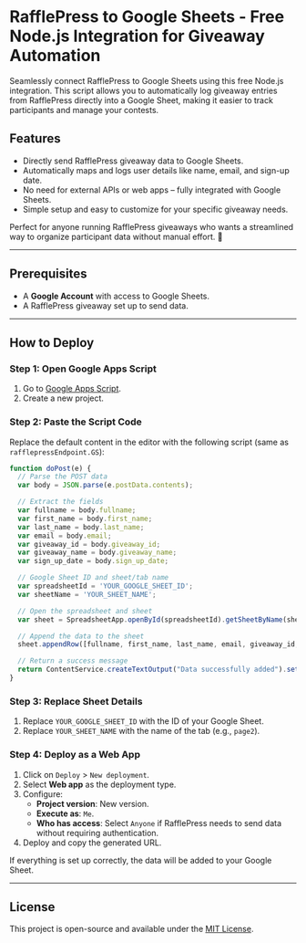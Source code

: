 
# RafflePress to Google Sheets - Free Node.js Integration for Giveaway Automation

Seamlessly connect RafflePress to Google Sheets using this free Node.js integration. This script allows you to automatically log giveaway entries from RafflePress directly into a Google Sheet, making it easier to track participants and manage your contests.

## Features
- Directly send RafflePress giveaway data to Google Sheets.
- Automatically maps and logs user details like name, email, and sign-up date.
- No need for external APIs or web apps – fully integrated with Google Sheets.
- Simple setup and easy to customize for your specific giveaway needs.

Perfect for anyone running RafflePress giveaways who wants a streamlined way to organize participant data without manual effort. 🚀

---

## Prerequisites
- A **Google Account** with access to Google Sheets.
- A RafflePress giveaway set up to send data.

---

## How to Deploy

### Step 1: Open Google Apps Script
1. Go to [Google Apps Script](https://script.google.com/).
2. Create a new project.

### Step 2: Paste the Script Code
Replace the default content in the editor with the following script (same as `rafflepressEndpoint.GS`):

```javascript
function doPost(e) {
  // Parse the POST data
  var body = JSON.parse(e.postData.contents);

  // Extract the fields
  var fullname = body.fullname;
  var first_name = body.first_name;
  var last_name = body.last_name;
  var email = body.email;
  var giveaway_id = body.giveaway_id;
  var giveaway_name = body.giveaway_name;
  var sign_up_date = body.sign_up_date;

  // Google Sheet ID and sheet/tab name
  var spreadsheetId = 'YOUR_GOOGLE_SHEET_ID';
  var sheetName = 'YOUR_SHEET_NAME';

  // Open the spreadsheet and sheet
  var sheet = SpreadsheetApp.openById(spreadsheetId).getSheetByName(sheetName);

  // Append the data to the sheet
  sheet.appendRow([fullname, first_name, last_name, email, giveaway_id, giveaway_name, sign_up_date]);

  // Return a success message
  return ContentService.createTextOutput("Data successfully added").setMimeType(ContentService.MimeType.TEXT);
}
```

### Step 3: Replace Sheet Details
1. Replace `YOUR_GOOGLE_SHEET_ID` with the ID of your Google Sheet.
2. Replace `YOUR_SHEET_NAME` with the name of the tab (e.g., `page2`).

### Step 4: Deploy as a Web App
1. Click on `Deploy` > `New deployment`.
2. Select **Web app** as the deployment type.
3. Configure:
   - **Project version**: New version.
   - **Execute as**: `Me`.
   - **Who has access**: Select `Anyone` if RafflePress needs to send data without requiring authentication.
4. Deploy and copy the generated URL.

If everything is set up correctly, the data will be added to your Google Sheet.

---

## License
This project is open-source and available under the [MIT License](LICENSE).
``` 
